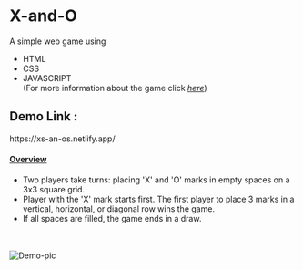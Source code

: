 # X-and-O

A simple web game using 
* HTML
* CSS
* JAVASCRIPT</br>
(For more information about the game click <a href="https://en.wikipedia.org/wiki/Tic-tac-toe" ><i>here</i></a>)

<h2>Demo Link :</h2>
https://xs-an-os.netlify.app/

<u><h4>Overview</h4></u>
* Two players take turns: placing 'X' and 'O' marks in empty spaces on a 3x3 square grid.
* Player with the 'X' mark starts first. The first player to place 3 marks in a vertical, horizontal, or diagonal row wins the game.
* If all spaces are filled, the game ends in a draw. </br> </br> </br>

![Demo-pic](https://user-images.githubusercontent.com/108338208/215787064-c3898bd4-1233-42dc-8592-f7ddd39481b7.png)
